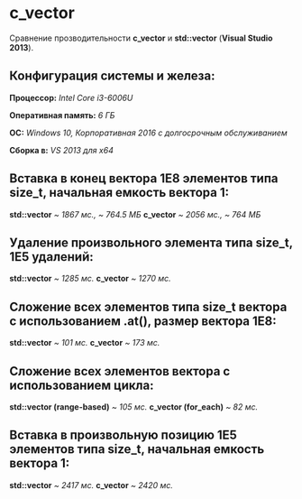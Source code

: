 # c_vector

Сравнение прозводительности **c_vector** и **std::vector** (**Visual Studio 2013**).

## Конфигурация системы и железа:

**Процессор:** *Intel Core i3-6006U*

**Оперативная память:** *6 ГБ*

**ОС:** *Windows 10, Корпоративная 2016 с долгосрочным обслуживанием*

**Сборка в:** *VS 2013 для x64* 

## Вставка в конец вектора 1E8 элементов типа size_t, начальная емкость вектора 1:

**std::vector** *~ 1867 мс., ~ 764.5 МБ*
**c_vector** *~ 2056 мс., ~ 764 МБ*

## Удаление произвольного элемента типа size_t, 1E5 удалений:

**std::vector** *~ 1285 мс.*
**c_vector** *~ 1270 мс.*

## Сложение всех элементов типа size_t вектора с использованием .at(), размер вектора 1E8:

**std::vector** *~ 101 мс.*
**c_vector** *~ 173 мс.*

## Сложение всех элементов вектора с использованием цикла:

**std::vector (range-based)** *~ 105 мс.*
**c_vector (for_each)** *~ 82 мс.*

## Вставка в произвольную позицию 1E5 элементов типа size_t, начальная емкость вектора 1:
**std::vector** *~ 2417 мс.*
**c_vector** *~ 2420 мс.*
